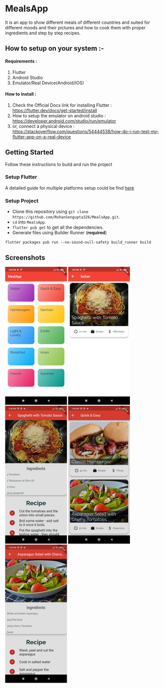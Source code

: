 # MealsApp


It is an app to show different meals of different countries and suited for different moods and their pictures and how to cook them with proper ingredients and step by step recipes. 


## How to setup on your system :- 

#### Requirements : 
 1. Flutter
 2. Android Studio 
 3. Emulator/Real Device(Android/IOS)

#### How to install : 

1. Check the Official Docs link for installing Flutter : https://flutter.dev/docs/get-started/install 
2. How to setup the emulator on android studio : https://developer.android.com/studio/run/emulator 
3. or, connect a physical device : https://stackoverflow.com/questions/54444538/how-do-i-run-test-my-flutter-app-on-a-real-device


## Getting Started

Follow these instructions to build and run the project

### Setup Flutter

A detailed guide for multiple platforms setup could be find [here](https://flutter.dev/docs/get-started/install/)

### Setup Project

- Clone this repository using `git clone https://github.com/RohanSengupta326/MealsApp.git`.
- `cd` into `MealsApp`.
- `flutter pub get` to get all the dependencies.
- Generate files using Builder Runner (**required**) 
```
flutter packages pub run --no-sound-null-safety build_runner build
```

## Screenshots
<p>
<img src="screenshots/sc_1.jpg" alt="Splash View" width="200">
<img src="screenshots/sc_2.jpg" alt="Splash View" width="200">
<img src="screenshots/sc_3.jpg" alt="Splash View" width="200">
<img src="screenshots/sc_4.jpg" alt="Splash View" width="200">
<img src="screenshots/sc_5.jpg" alt="Splash View" width="200">
</p>

